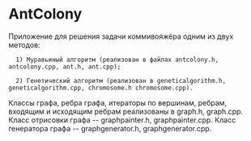 # AntColony

Приложение для решения задачи коммивояжёра одним из двух методов:

      1) Муравьиный алгоритм (реализован в файлах antcolony.h, antcolony.cpp, ant.h, ant.cpp); 
  
      2) Генетический алгоритм (реализован в geneticalgorithm.h, geneticalgorithm.cpp, chromosome.h	chromosome.cpp).
  
Классы графа, ребра графа, итераторы по вершинам, ребрам, входящим и исходящим ребрам реализованы в graph.h, graph.cpp.
Класс отрисовки графа -- graphpainter.h, graphpainter.cpp.
Класс генератора графа -- graphgenerator.h, graphgenerator.cpp.



